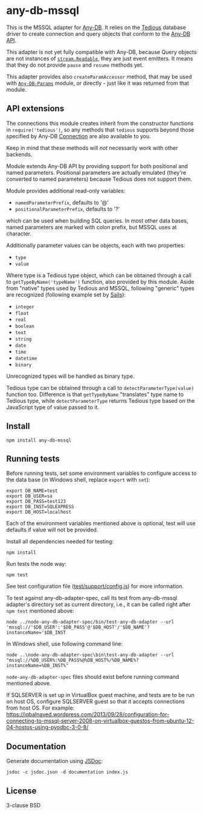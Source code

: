 # any-db-mssql

This is the MSSQL adapter for [Any-DB][1]. It relies on the [Tedious][2]
database driver to create connection and query objects that conform to the
[Any-DB API][3].

This adapter is not yet fully compatible with Any-DB, because Query objects
are not instances of [`stream.Readable`][4], they are just event emitters.
It means that they do not provide `pause` and `resume` methods yet.

This adapter provides also `createParamAccessor` method, that may be used
with [`Any-DB-Params`][5] module, or directly - just like it was returned
from that module.

## API extensions

The connections this module creates inherit from the constructor
functions in `require('tedious')`, so any methods that `tedious` supports
beyond those specified by Any-DB [Connection][6] are also available to you.

Keep in mind that these methods will *not* necessarily work with
other backends.

Module extends Any-DB API by providing support for both positional and
named parameters. Positional parameters are actually emulated (they're
converted to named parameters) because Tedious does not support them.

Module provides additional read-only variables:

- `namedParameterPrefix`, defaults to '@'
- `positionalParameterPrefix`, defaults to '?'

which can be used when building SQL queries. In most other data bases,
named parameters are marked with colon prefix, but MSSQL uses at character.

Additionally parameter values can be objects, each with two properties:

- `type`
- `value`

Where type is a Tedious type object, which can be obtained through a call to
`getTypeByName('typeName')` function, also provided by this module.
Aside from "native" types used by Tedious and MSSQL, following "generic"
types are recognized (following example set by [Sails][7]):

- `integer`
- `float`
- `real`
- `boolean`
- `text`
- `string`
- `date`
- `time`
- `datetime`
- `binary`

Unrecognized types will be handled as binary type.

Tedious type can be obtained through a call to `detectParameterType(value)`
function too. Difference is that `getTypeByName` "translates" type name to
Tedious type, while `detectParameterType` returns Tedious type based on the
JavaScript type of value passed to it.


## Install

    npm install any-db-mssql


## Running tests

Before running tests, set some environment variables to configure access
to the data base (in Windows shell, replace `export` with `set`):

    export DB_NAME=test
    export DB_USER=sa
    export DB_PASS=test123
    export DB_INST=SQLEXPRESS
    export DB_HOST=localhost

Each of the environment variables mentioned above is optional,
test will use defaults if value will not be provided.

Install all dependencies needed for testing:

    npm install

Run tests the node way:

    npm test

See test configuration file ([test/support/config.js][8]) for more information.

To test against any-db-adapter-spec, call its test from any-db-mssql
adapter's directory set as current directory, i.e., it can be called
right after `npm test` mentioned above:

    node ../node-any-db-adapter-spec/bin/test-any-db-adapter --url 'mssql://'$DB_USER':'$DB_PASS'@'$DB_HOST'/'$DB_NAME'?instanceName='$DB_INST

In Windows shell, use following command line:

	node ..\node-any-db-adapter-spec\bin\test-any-db-adapter --url "mssql://%DB_USER%:%DB_PASS%@%DB_HOST%/%DB_NAME%?instanceName=%DB_INST%"

`node-any-db-adapter-spec` files should exist before running command
mentioned above.

If SQLSERVER is set up in VirtualBox guest machine, and tests are to be run on host OS,
configure SQLSERVER guest so that it accepts connections from host OS. For example:
https://iqbalnaved.wordpress.com/2013/09/28/configuration-for-connecting-to-mssql-server-2008-on-virtualbox-guestos-from-ubuntu-12-04-hostos-using-pyodbc-3-0-8/


## Documentation

Generate documentation using [JSDoc][9]:

    jsdoc -c jsdoc.json -d documentation index.js


## License

3-clause BSD

[1]: https://github.com/grncdr/node-any-db
[2]: http://pekim.github.io/tedious/
[3]: https://github.com/grncdr/node-any-db-adapter-spec
[4]: http://nodejs.org/api/stream.html#stream_class_stream_readable
[5]: https://github.com/grncdr/node-any-db-params
[6]: https://github.com/grncdr/node-any-db-adapter-spec#connection
[7]: http://sailsjs.org/#/documentation/concepts/ORM/Attributes.html?q=attribute-options
[8]: test/support/config.js
[9]: http://usejsdoc.org/
